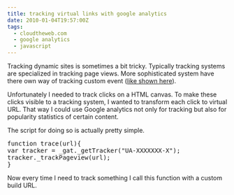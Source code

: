 ```yaml
---
title: tracking virtual links with google analytics
date: 2010-01-04T19:57:00Z
tags:
  - cloudtheweb.com
  - google analytics
  - javascript
---
```

Tracking dynamic sites is sometimes a bit tricky. Typically tracking systems are specialized in tracking page views. More sophisticated system have there own way of tracking custom event ([like shown here](http://code.google.com/apis/analytics/docs/tracking/eventTrackerOverview.html)).

Unfortunately I needed to track clicks on a HTML canvas. To make these clicks visible to a tracking system, I wanted to transform each click to virtual URL. That way I could use Google analytics not only for tracking but also for popularity statistics of certain content.

The script for doing so is actually pretty simple.

<pre class='prettyprint'>function trace(url){
var tracker = _gat._getTracker("UA-XXXXXXX-X");
tracker._trackPageview(url);
}
</pre>

Now every time I need to track something I call this function with a custom build URL.
